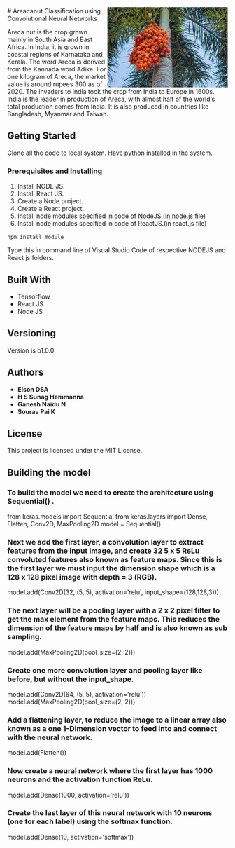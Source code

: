 <img src="download (3).jpg" align="right" />
# Areacanut Classification using Convolutional Neural Networks

Areca nut is the crop grown mainly in South Asia and East Africa. In India, it is grown in coastal regions of Karnataka and Kerala. The word Areca is derived from the Kannada word Adike. For one kilogram of Areca, the market value is around rupees 300 as of 2020. The invaders to India took the crop from India to Europe in 1600s. India is the leader in production of Areca, with almost half of the world‘s total production comes from India. It is also produced in countries like Bangladesh, Myanmar and Taiwan.

## Getting Started

Clone all the code to local system. Have python installed in the system.

### Prerequisites and Installing

1. Install NODE JS.
2. Install React JS.
3. Create a Node project.
4. Create a React project.
5. Install node modules specified in code of NodeJS.(in node.js file)
6. Install node modules specified in code of ReactJS.(in react.js file)

```
npm install module
```

Type this in command line of Visual Studio Code of respective NODEJS and React js folders.


## Built With

* Tensorflow
* React JS
* Node JS


## Versioning

Version is b1.0.0

## Authors

* **Elson DSA**
* **H S Sunag Hemmanna**
* **Ganesh Naidu N**
* **Sourav Pai K**

## License

This project is licensed under the MIT License.

## Building the model
### To build the model we need to create the architecture using Sequential() .
from keras.models import Sequential
from keras.layers import Dense, Flatten, Conv2D, MaxPooling2D
model = Sequential()
### Next we add the first layer, a convolution layer to extract features from the input image, and create 32 5 x 5 ReLu convoluted features also known as feature maps. Since this is the first layer we must input the dimension shape which is a 128 x 128 pixel image with depth = 3 (RGB).
model.add(Conv2D(32, (5, 5), activation='relu', input_shape=(128,128,3)))
### The next layer will be a pooling layer with a 2 x 2 pixel filter to get the max element from the feature maps. This reduces the dimension of the feature maps by half and is also known as sub sampling.
model.add(MaxPooling2D(pool_size=(2, 2)))
### Create one more convolution layer and pooling layer like before, but without the input_shape.
model.add(Conv2D(64, (5, 5), activation='relu'))
model.add(MaxPooling2D(pool_size=(2, 2)))
### Add a flattening layer, to reduce the image to a linear array also known as a one 1-Dimension vector to feed into and connect with the neural network.
model.add(Flatten())
### Now create a neural network where the first layer has 1000 neurons and the activation function ReLu.
model.add(Dense(1000, activation='relu'))
### Create the last layer of this neural network with 10 neurons (one for each label) using the softmax function.
model.add(Dense(10, activation='softmax'))

